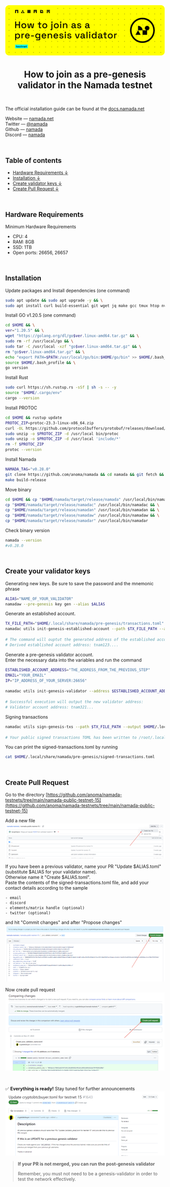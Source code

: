 <img src='https://github.com/cryptobtcbuyer/Testnet_guides/blob/main/Namada/assets/pr_cover.png'>


<div align="center">
     <h1>How to join as a pre-genesis validator in the Namada testnet</h1>
</div>
<br> 

The official installation guide can be found at the [docs.namada.net](https://docs.namada.net/)

Website — [namada.net](https://namada.net)  
Twitter — [@namada](https://twitter.com/namada)  
Github — [namada](https://github.com/anoma/namada)  
Discord — [namada](https://discord.com/invite/namada)
 

<br> 

## Table of contents
- [Hardware Requirements ↓](#hardware)  
- [Installation ↓](#installation)  
- [Create validator keys ↓](#keys)
- [Create Pull Request ↓](#github)  

<br>   
  
<a name="hardware"></a> 
 
## Hardware Requirements
Minimum Hardware Requirements
- CPU: 4 
- RAM: 8GB 
- SSD: 1TB
- Open ports: 26656, 26657
  
<br>

<a name="installation"></a> 

## Installation
Update packages and Install dependencies (one command)
```bash
sudo apt update && sudo apt upgrade -y && \
sudo apt install curl build-essential git wget jq make gcc tmux htop nvme-cli pkg-config libssl-dev tar clang bsdmainutils ncdu protobuf-compiler unzip libudev-dev libleveldb-dev -y
```

Install GO v1.20.5 (one command)
```bash
cd $HOME && \
ver="1.20.5" && \
wget "https://golang.org/dl/go$ver.linux-amd64.tar.gz" && \
sudo rm -rf /usr/local/go && \
sudo tar -C /usr/local -xzf "go$ver.linux-amd64.tar.gz" && \
rm "go$ver.linux-amd64.tar.gz" && \
echo "export PATH=$PATH:/usr/local/go/bin:$HOME/go/bin" >> $HOME/.bash_profile && \
source $HOME/.bash_profile && \
go version
```

Install Rust
```bash
sudo curl https://sh.rustup.rs -sSf | sh -s -- -y
source "$HOME/.cargo/env"
cargo --version
```

Install PROTOC 
```bash
cd $HOME && rustup update  
PROTOC_ZIP=protoc-23.3-linux-x86_64.zip
curl -OL https://github.com/protocolbuffers/protobuf/releases/download/v23.3/$PROTOC_ZIP 
sudo unzip -o $PROTOC_ZIP -d /usr/local bin/protoc 
sudo unzip -o $PROTOC_ZIP -d /usr/local 'include/*' 
rm -f $PROTOC_ZIP 
protoc --version
```

Install Namada
```bash
NAMADA_TAG="v0.28.0"
git clone https://github.com/anoma/namada && cd namada && git fetch && git checkout $NAMADA_TAG 
make build-release
```

<!---
Install CometBFT
```bash
COMETBFT_TAG="v0.37.2"
cd $HOME && git clone https://github.com/cometbft/cometbft.git && cd cometbft && git checkout $COMETBFT_TAG
make build
```--->

Move binary
```bash
cd $HOME && cp "$HOME/namada/target/release/namada" /usr/local/bin/namada && \
cp "$HOME/namada/target/release/namadac" /usr/local/bin/namadac && \
cp "$HOME/namada/target/release/namadan" /usr/local/bin/namadan && \
cp "$HOME/namada/target/release/namadaw" /usr/local/bin/namadaw && \
cp "$HOME/namada/target/release/namadar" /usr/local/bin/namadar
```

Check binary version
```bash
namada --version
#v0.28.0
```

<br>  

<a name="keys"></a> 

## Create your validator keys


Generating new keys.
Be sure to save the password and the mnemonic phrase
```bash
ALIAS="NAME_OF_YOUR_VALIDATOR"
namadaw --pre-genesis key gen --alias $ALIAS
```

Generate an established account.
```bash
TX_FILE_PATH="$HOME/.local/share/namada/pre-genesis/transactions.toml"
namadac utils init-genesis-established-account --path $TX_FILE_PATH --aliases $ALIAS

# The command will ouptut the generated address of the established account. It is useful to save this address for later use. <br>
# Derived established account address: tnam123....
```

Generate a pre-genesis validator account.<br>
Enter the necessary data into the variables and run the command
```bash
ESTABLISHED_ACCOUNT_ADDRESS="THE_ADDRESS_FROM_THE_PREVIOUS_STEP"
EMAIL="YOUR_EMAIL"
IP="IP_ADDRESS_OF_YOUR_SERVER:26656"

namadac utils init-genesis-validator --address $ESTABLISHED_ACCOUNT_ADDRESS --alias $ALIAS --net-address $IP --commission-rate 0.05 --max-commission-rate-change 0.01 --self-bond-amount 1000000 --email $EMAIL --path $TX_FILE_PATH

# Successful execution will output the new validator address:
# Validator account address: tnam321...
```

Signing transactions
```bash
namadac utils sign-genesis-txs --path $TX_FILE_PATH --output $HOME/.local/share/namada/pre-genesis/signed-transactions.toml --alias $ALIAS

# Your public signed transactions TOML has been written to /root/.local/share/namada/pre-genesis/signed-transactions.toml
```

You can print the signed-transactions.toml by running
```bash
cat $HOME/.local/share/namada/pre-genesis/signed-transactions.toml
```

<br>  

<a name="github"></a> 

## Create Pull Request

Go to the directory
[https://github.com/anoma/namada-testnets/tree/main/namada-public-testnet-15](https://github.com/anoma/namada-testnets/tree/main/namada-public-testnet-15) 

Add a new file
<img src='https://github.com/cryptobtcbuyer/Testnet_guides/blob/main/Namada/assets/new_file.png'>

If you have been a previous validator, name your PR "Update $ALIAS.toml" (substitute $ALIAS for your validator name). <br>
Otherwise name it "Create $ALIAS.toml". <br>
Paste the contents of the signed-transactions.toml file, and add your contact details according to the sample
```
- email
- discord
- elements/matrix handle (optional)
- twitter (optional)
```

and hit "Commit changes" and after "Propose changes"
<img src='https://github.com/cryptobtcbuyer/Testnet_guides/blob/main/Namada/assets/commit.png'>


Now create pull request
<img src='https://github.com/cryptobtcbuyer/Testnet_guides/blob/main/Namada/assets/pr.png'>

<br> 

✅ **Everything is ready!** Stay tuned for further announcements
<img src='https://github.com/cryptobtcbuyer/Testnet_guides/blob/main/Namada/assets/open.png'>



> **If your PR is not merged, you can run the post-genesis validator**
> 
> Remember, you must not need to be a genesis-validator in order to test the network effectively.

